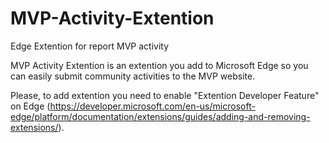 # MVP-Activity-Extention
Edge Extention for report MVP activity

MVP Activity Extention is an extention you add to Microsoft Edge so you can easily submit community activities to the MVP website.

Please, to add extention you need to enable "Extention Developer Feature" on Edge (https://developer.microsoft.com/en-us/microsoft-edge/platform/documentation/extensions/guides/adding-and-removing-extensions/).
